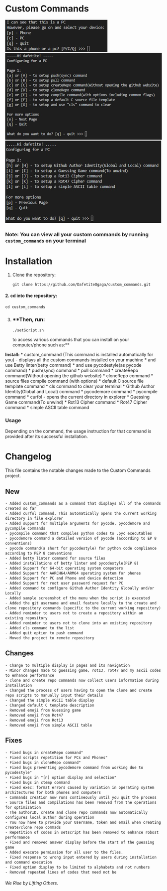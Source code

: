 # Custom Commands

![Device check Image](.intro.jpg)
![Main menu page 1](.main_menu.jpg)
![Main menu page 2](.main_menu2.jpg)

### Note: **You can view all your custom commands by running `custom_commands` on your terminal**

# Installation

1. Clone the repository:
   ```
   git clone https://github.com/DafetiteOgaga/custom_commands.git
   ```
#### 2. **cd into the repository:**
   ```
   cd custom_commands
   ```
3. ### **Then, run:
   ```
   ./setScript.sh
   ```
   to access various commands that you can install on your computer/phone such as:**

**Install:**
    * custom_command (This command is installed automatically for you) - displays all the custom commands installed on your machine
    * and use Betty linter(betty command)
    * and use pycodestyle(as pycode command)
    * push(sync) command
    * pull command
    * createRepo command(Without opening the github website)
    * cloneRepo command
    * source files compile command (with options)
    * default C source file template command
    * cls command to clear your terminal
    * Github Author Identity(Global and Local) command
    * pycodemore command
    * pycompile command
    * curfol - opens the current directory in explorer
    * Guessing Game command(To unwind)
    * Rot13 Cipher command
    * Rot47 Cipher command
    * simple ASCII table command


### Usage

Depending on the command, the usage instruction for that command is provided after its successful installation.


# Changelog
This file contains the notable changes made to the Custom Commands project.

## New
	- Added custom_commands as a command that displays all of the commands created so far
	- Added curfol command. This automatically opens the current working directory in file explorer
	- Added support for multiple arguments for pycode, pycodemore and pycompile commands
	- pycompile command that compiles python codes to .pyc executables
	- pycodemore command a detailed version of pycode (according to EP 8 conventions)
	- pycode command(a short for pycodestyle) for python code compliance according to PEP 8 conventions
	- Added betty linter command for source files
	- Added installations of betty linter and pycodestyle(PEP 8)
	- Added Support for 64-bit operating system computers
	- Added Support for AARCH64/ARM64 operating system for phones
	- Added Support for PC and Phone and device detection
	- Added Support for root user password request for PC
	- Added command to configure Github Author Identity Globally and/or Locally
	- Added sample screenshot of the menu when the script is executed
	- Added the git username and email feature locally to the create and clone repository commands (specific to the current working repository)
	- Added reminder to users not to create a repository within an existing repository
	- Added reminder to users not to clone into an existing repository
    - Added cls command to the list
	- Added quit option to push command
    - Moved the project to remote repository


## Changes
	- Change to multiple display in pages and its navigation
	- Minor changes made to guessing game, rot13, rot47 and my ascii codes to enhance performance
	- clone and create repo commands now collect users information during installation
	- Changed the process of users having to open the clone and create repo scripts to manually input their details
    - Changed the simple ASCII table display
	- Changed default C template description
	- Removed emoji from Guessing game
	- Removed emoji from Rot47
	- Removed emoji from Rot13
	- Removed emoji from simple ASCII table


## Fixes
	- Fixed bugs in createRepo command"
	- Fixed scripts repetition for PCs and Phones"
	- Fixed bugs in cloneRepo command"
	- Fixed bugs preventing pycodemore command from working due to pycodestyle"
	- Fixed bugs in "[n] option display and selection"
	- Fixed bugs in ctemp command
	- Fixed exec: format errors caused by variation in operating system architectures for both phones and computers
	- Commands creation now runs contineously until you quit the process
	- Source files and compilations has been removed from the operations for optimization
	- The authorID, create and clone repo commands now automatically configures local author during operation
	- You now have to provide your Username, token and email when creating create/clone repo commads
	- Repetition of codes in setscript has been removed to enhance robost performance 
	- Fixed and removed answer display before the start of the guessing game
	- Added execute permission for all user to the files.
    - Fixed response to wrong input entered by users during installation and command execution
    - Fixed option display to be limited to alphabets and not numbers
	- Removed repeated lines of codes that need not be




###### We Rise by Lifting Others.
